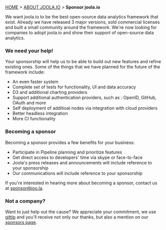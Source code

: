 <a name="top" />

[HOME](Home) > [ABOUT JOOLA.IO](joola.io-overview) > **Sponsor joola.io**

We want joola.io to be the best open-source data analytics framework that exist.
Already we have released 3 major versions, sold commercial licenses and built a small community around the framework.
We're now looking for companies to adopt joola.io and show their support of open-source data analytics.

### We need your help!

Your sponsorship will help us to be able to build out new features and refine existing ones.
Some of the things that we have planned for the future of the framework include:

- An even faster system
- Complete set of tests for functionality, UI and data accuracy
- D3 and additional charting providers
- Support additional authentication providers, such as : OpenID, GitHub, OAuth and more
- Self deployment of additioal nodes via integration with cloud providers
- Better headless integration
- More CI functionality

### Becoming a sponsor

Becoming a sponsor provides a few benefits for your business:

- Participate in Pipeline planning and prioritize features
- Get direct access to developers' time via skype or face-to-face
- Joola's press releases and announcements will include reference to your sponsorship
- Our communications will include reference to your sponsorship

If you're interested in hearing more about becoming a sponsor, contact us at sponsor@joo.la.

### Not a company?

Want to just help out the cause? We appreciate your commitment, we use [gittip][gittip] and you'll receive not only our thanks, but also
a mention on our [sponsors page][sponsors].

[gittip]: http://www.gittip.com
[sponsors]: #
